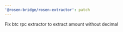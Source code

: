 ```yaml
---
'@rosen-bridge/rosen-extractor': patch
---
```


Fix btc rpc extractor to extract amount without decimal

